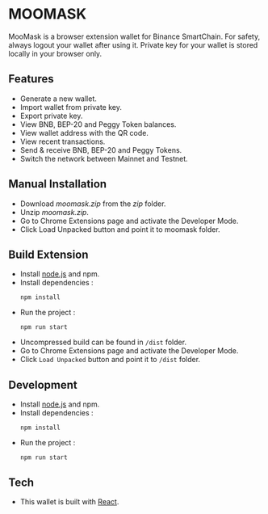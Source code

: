 # MOOMASK

MooMask is a browser extension wallet for Binance SmartChain.  For safety, always logout your wallet after using it. Private key for your wallet is stored locally in your browser only.

## Features
* Generate a new wallet.
* Import wallet from private key.
* Export private key.
* View BNB, BEP-20 and Peggy Token balances.
* View wallet address with the QR code.
* View recent transactions.
* Send & receive BNB, BEP-20 and Peggy Tokens.
* Switch the network between Mainnet and Testnet.

## Manual Installation
* Download _moomask.zip_ from the *zip* folder.
* Unzip _moomask.zip_.
* Go to Chrome Extensions page and activate the Developer Mode.
* Click Load Unpacked button and point it to moomask folder.

## Build Extension

* Install [node.js](https://nodejs.org/) and npm.
* Install dependencies :
  ```
  npm install
  ```
* Run the project :
  ```
  npm run start
  ```
* Uncompressed build can be found in `/dist` folder.
* Go to Chrome Extensions page and activate the Developer Mode.
* Click `Load Unpacked` button and point it to `/dist` folder.

## Development
* Install [node.js](https://nodejs.org/) and npm.
* Install dependencies :
  ```
  npm install
  ```
* Run the project :
  ```
  npm run start
  ```

## Tech
* This wallet is built with [React](https://reactjs.org/).